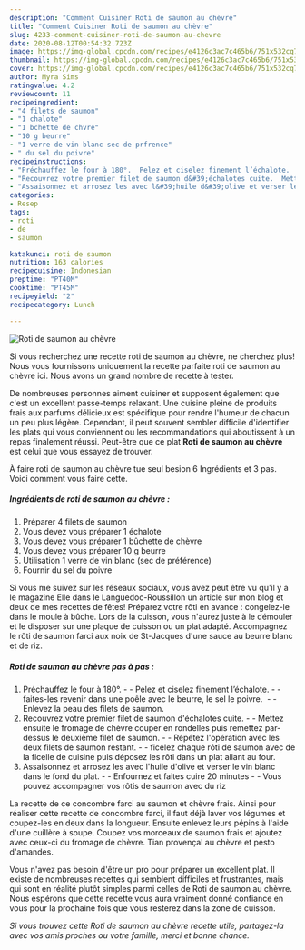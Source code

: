 ```yaml
---
description: "Comment Cuisiner Roti de saumon au chèvre"
title: "Comment Cuisiner Roti de saumon au chèvre"
slug: 4233-comment-cuisiner-roti-de-saumon-au-chevre
date: 2020-08-12T00:54:32.723Z
image: https://img-global.cpcdn.com/recipes/e4126c3ac7c465b6/751x532cq70/roti-de-saumon-au-chevre-photo-principale-de-la-recette.jpg
thumbnail: https://img-global.cpcdn.com/recipes/e4126c3ac7c465b6/751x532cq70/roti-de-saumon-au-chevre-photo-principale-de-la-recette.jpg
cover: https://img-global.cpcdn.com/recipes/e4126c3ac7c465b6/751x532cq70/roti-de-saumon-au-chevre-photo-principale-de-la-recette.jpg
author: Myra Sims
ratingvalue: 4.2
reviewcount: 11
recipeingredient:
- "4 filets de saumon"
- "1 chalote"
- "1 bchette de chvre"
- "10 g beurre"
- "1 verre de vin blanc sec de prfrence"
- " du sel du poivre"
recipeinstructions:
- "Préchauffez le four à 180°.  Pelez et ciselez finement l’échalote.  faites-les revenir dans une poêle avec le beurre, le sel le poivre.   Enlevez la peau des filets de saumon."
- "Recouvrez votre premier filet de saumon d&#39;échalotes cuite.  Mettez ensuite le fromage de chèvre couper en rondelles puis remettez par-dessus le deuxième filet de saumon.  Répétez l&#39;opération avec les deux filets de saumon restant.  ficelez chaque rôti de saumon avec de la ficelle de cuisine puis déposez les rôti dans un plat allant au four."
- "Assaisonnez et arrosez les avec l&#39;huile d&#39;olive et verser le vin blanc dans le fond du plat.  Enfournez et faites cuire 20 minutes  Vous pouvez accompagner vos rôtis de saumon avec du riz"
categories:
- Resep
tags:
- roti
- de
- saumon

katakunci: roti de saumon 
nutrition: 163 calories
recipecuisine: Indonesian
preptime: "PT40M"
cooktime: "PT45M"
recipeyield: "2"
recipecategory: Lunch

---
```



![Roti de saumon au chèvre](https://img-global.cpcdn.com/recipes/e4126c3ac7c465b6/751x532cq70/roti-de-saumon-au-chevre-photo-principale-de-la-recette.jpg)

Si vous recherchez une recette roti de saumon au chèvre, ne cherchez plus! Nous vous fournissons uniquement la recette parfaite roti de saumon au chèvre ici. Nous avons un grand nombre de recette à tester.

De nombreuses personnes aiment cuisiner et supposent également que c'est un excellent passe-temps relaxant. Une cuisine pleine de produits frais aux parfums délicieux est spécifique pour rendre l'humeur de chacun un peu plus légère. Cependant, il peut souvent sembler difficile d'identifier les plats qui vous conviennent ou les recommandations qui aboutissent à un repas finalement réussi. Peut-être que ce plat <strong> Roti de saumon au chèvre </strong> est celui que vous essayez de trouver.

<!--inarticleads1-->

À faire roti de saumon au chèvre tue seul besion 6 Ingrédients et 3 pas. Voici comment vous faire cette.

##### Ingrédients de roti de saumon au chèvre :

1. Préparer 4 filets de saumon
1. Vous devez vous préparer 1 échalote
1. Vous devez vous préparer 1 bûchette de chèvre
1. Vous devez vous préparer 10 g beurre
1. Utilisation 1 verre de vin blanc (sec de préférence)
1. Fournir  du sel du poivre


Si vous me suivez sur les réseaux sociaux, vous avez peut être vu qu&#39;il y a le magazine Elle dans le Languedoc-Roussillon un article sur mon blog et deux de mes recettes de fêtes! Préparez votre rôti en avance : congelez-le dans le moule à bûche. Lors de la cuisson, vous n&#39;aurez juste à le démouler et le disposer sur une plaque de cuisson ou un plat adapté. Accompagnez le rôti de saumon farci aux noix de St-Jacques d&#39;une sauce au beurre blanc et de riz. 

<!--inarticleads2-->

##### Roti de saumon au chèvre pas à pas :

1. Préchauffez le four à 180°. -  - Pelez et ciselez finement l’échalote. -  - faites-les revenir dans une poêle avec le beurre, le sel le poivre.  -  - Enlevez la peau des filets de saumon.
1. Recouvrez votre premier filet de saumon d&#39;échalotes cuite. -  - Mettez ensuite le fromage de chèvre couper en rondelles puis remettez par-dessus le deuxième filet de saumon. -  - Répétez l&#39;opération avec les deux filets de saumon restant. -  - ficelez chaque rôti de saumon avec de la ficelle de cuisine puis déposez les rôti dans un plat allant au four.
1. Assaisonnez et arrosez les avec l&#39;huile d&#39;olive et verser le vin blanc dans le fond du plat. -  - Enfournez et faites cuire 20 minutes -  - Vous pouvez accompagner vos rôtis de saumon avec du riz


La recette de ce concombre farci au saumon et chèvre frais. Ainsi pour réaliser cette recette de concombre farci, il faut déjà laver vos légumes et coupez-les en deux dans la longueur. Ensuite enlevez leurs pépins à l&#39;aide d&#39;une cuillère à soupe. Coupez vos morceaux de saumon frais et ajoutez avec ceux-ci du fromage de chèvre. Tian provençal au chèvre et pesto d&#39;amandes. 

<!--inarticleads1-->

<p>
Vous n'avez pas besoin d'être un pro pour préparer un excellent plat. Il existe de nombreuses recettes qui semblent difficiles et frustrantes, mais qui sont en réalité plutôt simples parmi celles de Roti de saumon au chèvre. Nous espérons que cette recette vous aura vraiment donné confiance en vous pour la prochaine fois que vous resterez dans la zone de cuisson.
</p>

<p>
<i>Si vous trouvez cette Roti de saumon au chèvre recette utile, partagez-la avec vos amis proches ou votre famille, merci et bonne chance.</i>
</p>
